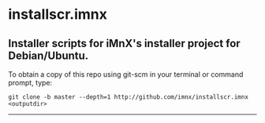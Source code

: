 # installscr.imnx
Installer scripts for iMnX's installer project for Debian/Ubuntu.
---
To obtain a copy of this repo using git-scm in your terminal or command prompt, type:
```
git clone -b master --depth=1 http://github.com/imnx/installscr.imnx <outputdir>
```
---
